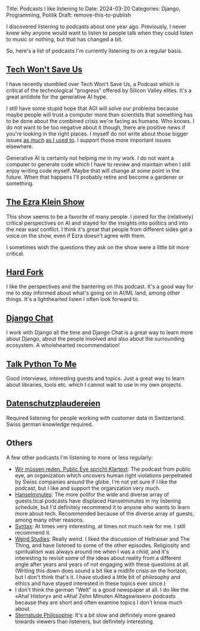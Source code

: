Title: Podcasts I like listening to
Date: 2024-03-20
Categories: Django, Programming, Politik
Draft: remove-this-to-publish

I discovered listening to podcasts about one year ago. Previously, I never knew
why anyone would want to listen to people talk when they could listen to music
or nothing, but that has changed a bit.

So, here's a list of podcasts I'm currently listening to on a regular basis.

## [Tech Won't Save Us](https://www.techwontsave.us/)

I have recently stumbled over Tech Won't Save Us, a Podcast which is critical
of the technological "progress" offered by Silicon Valley elites. It's a great
antidote for the generative AI hype.

I still have some stupid hope that AGI will solve our problems because maybe
people will trust a computer more than scientists that something has to be done
about the combined crisis we're facing as humans. Who knows. I do not want to
be too negative about it though, there are positive news if you're looking in
the right places. I myself do not write about those bigger issues [as
much](https://406.ch/writing/category-climate/) [as I used
to](https://406.ch/writing/category-politik/). I support those more important
issues elsewhere.

Generative AI is certainly not helping *me* in my work. I do not want a
computer to generate code which I have to review and maintain when I still
enjoy writing code myself. Maybe that will change at some point in the future.
When that happens I'll probably retire and become a gardener or something.


## [The Ezra Klein Show](ttps://www.nytimes.com/column/ezra-klein-podcast)

This show seems to be a favorite of many people. I joined for the (relatively)
critical perspectives on AI and stayed for the insights into politics and into
the near east conflict. I think it's great that people from different sides get
a voice on the show, even if Ezra doesn't agree with them.

I sometimes wish the questions they ask on the show were a little bit more
critical.


## [Hard Fork](https://www.nytimes.com/column/hard-fork)

I like the perspectives and the bantering on this podcast. It's a good way for
me to stay informed about what's going on in AI/ML land, among other things.
It's a lighthearted listen I often look forward to.


## [Django Chat](https://djangochat.com/)

I work with Django all the time and Django Chat is a great way to learn more
about Django, about the people involved and also about the surrounding
ecosystem. A wholehearted recommendation!


## [Talk Python To Me](https://talkpython.fm/)

Good interviews, interesting guests and topics. Just a great way to learn about
libraries, tools etc. which I cannot wait to use in my own projects.


## [Datenschutzplaudereien](https://podcast.datenschutzpartner.ch/)

Required listening for people working with customer data in Switzerland. Swiss
german knowledge required.


## Others

A few other podcasts I'm listening to more or less regularly:

* [Wir müssen reden. Public Eye spricht
  Klartext](https://www.publiceye.ch/de/wir-muessen-reden-public-eye-spricht-klartext):
  The podcast from public eye, an organization which uncovers human right
  violations perpetrated by Swiss companies around the globe. I'm not yet sure
  if I like the podcast, but I like and support the organization very much.
* [Hanselminutes](https://hanselminutes.com/): The more polifor the wide and
  diverse array of guests.tical podcasts have displaced Hanselminutes in my
  listening schedule, but I'd definitely recommend it to anyone who wants to
  learn more about tech. Recommended because of the diverse array of guests,
  among many other reasons.
* [Syntax](https://syntax.fm/): At times very interesting, at times not much
  new for me. I still recommend it.
* [Weird Studies](https://www.weirdstudies.com/): Really weird. I liked the
  discussion of Hellraiser and The Thing, and have listened to some of the
  other episodes. Religiosity and spiritualism was always around me when I was
  a child, and it's interesting to revisit some of the ideas about reality from
  a different angle after years and years of not engaging with these questions
  at all. (Writing this down does sound a bit like a midlife crisis on the
  horizon, but I don't think that's it. I have studied a little bit of
  philosophy and ethics and have stayed interested in these topics ever since.)
* I don't think the german "Welt" is a good newspaper at all. I do like the
  «Aha! History» and «Aha! Zehn Minuten Alltagswissen» podcasts because they
  are short and often examine topics I don't know much about.
* [Sternstude
  Philosophie](https://www.srf.ch/play/tv/sendung/sternstunde-philosophie?id=b7705a5d-4b68-4cb1-9404-03932cd8d569):
  It's a bit slow and definitely more geared towards viewers than listeners,
  but definitely interesting.
